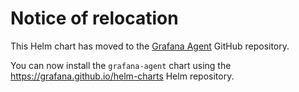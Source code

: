 # Notice of relocation

This Helm chart has moved to the [Grafana Agent](https://github.com/grafana/agent)
GitHub repository.

You can now install the `grafana-agent` chart using the
<https://grafana.github.io/helm-charts> Helm repository.
